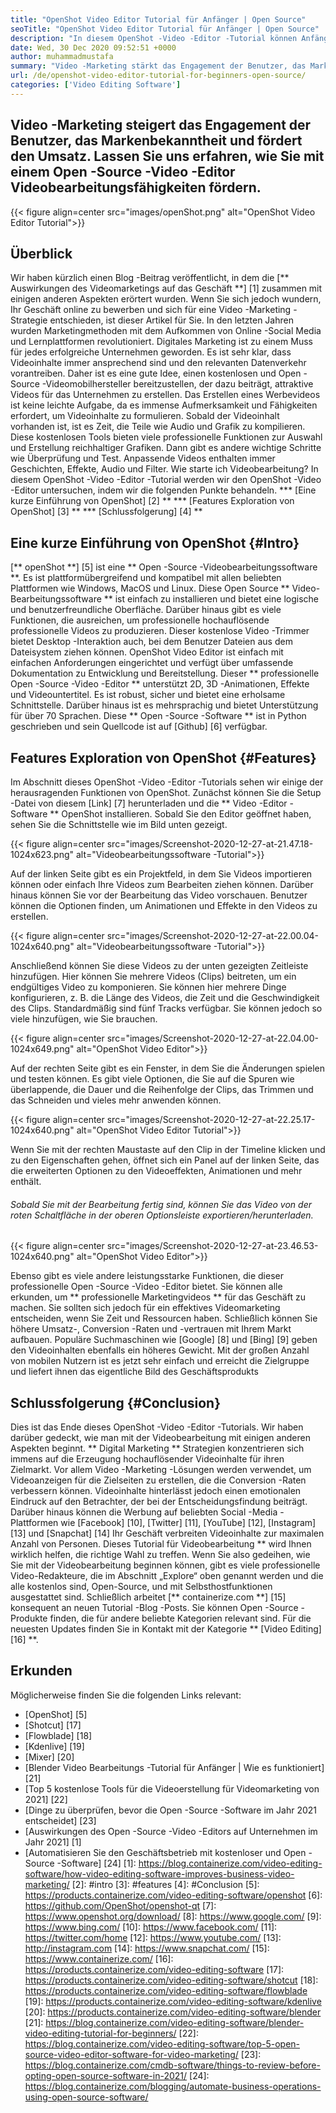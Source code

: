 ```yaml
---
title: "OpenShot Video Editor Tutorial für Anfänger | Open Source" 
seoTitle: "OpenShot Video Editor Tutorial für Anfänger | Open Source" 
description: "In diesem OpenShot -Video -Editor -Tutorial können Anfänger die Videobearbeitung beginnen. Es ist ein trendiger Video -Editor, der Funktionen wie 3D -Animationen und mehr anbietet." 
date: Wed, 30 Dec 2020 09:52:51 +0000
author: muhammadmustafa
summary: "Video -Marketing stärkt das Engagement der Benutzer, das Markenbekanntheit und steigt den Umsatz an. Lassen Sie uns erfahren, wie Sie mit einem Open -Source -Video -Editor Videobearbeitungsfähigkeiten fördern." 
url: /de/openshot-video-editor-tutorial-for-beginners-open-source/
categories: ['Video Editing Software']
---
```


## Video -Marketing steigert das Engagement der Benutzer, das Markenbekanntheit und fördert den Umsatz. Lassen Sie uns erfahren, wie Sie mit einem Open -Source -Video -Editor Videobearbeitungsfähigkeiten fördern.

{{< figure align=center src="images/openShot.png" alt="OpenShot Video Editor Tutorial">}}


## Überblick
Wir haben kürzlich einen Blog -Beitrag veröffentlicht, in dem die [** Auswirkungen des Videomarketings auf das Geschäft **] [1] zusammen mit einigen anderen Aspekten erörtert wurden. Wenn Sie sich jedoch wundern, Ihr Geschäft online zu bewerben und sich für eine Video -Marketing -Strategie entschieden, ist dieser Artikel für Sie. In den letzten Jahren wurden Marketingmethoden mit dem Aufkommen von Online -Social Media und Lernplattformen revolutioniert. Digitales Marketing ist zu einem Muss für jedes erfolgreiche Unternehmen geworden. Es ist sehr klar, dass Videoinhalte immer ansprechend sind und den relevanten Datenverkehr vorantreiben. Daher ist es eine gute Idee, einen kostenlosen und Open -Source -Videomobilhersteller bereitzustellen, der dazu beiträgt, attraktive Videos für das Unternehmen zu erstellen.
Das Erstellen eines Werbevideos ist keine leichte Aufgabe, da es immense Aufmerksamkeit und Fähigkeiten erfordert, um Videoinhalte zu formulieren. Sobald der Videoinhalt vorhanden ist, ist es Zeit, die Teile wie Audio und Grafik zu kompilieren. Diese kostenlosen Tools bieten viele professionelle Funktionen zur Auswahl und Erstellung reichhaltiger Grafiken. Dann gibt es andere wichtige Schritte wie Überprüfung und Test. Anpassende Videos enthalten immer Geschichten, Effekte, Audio und Filter. Wie starte ich Videobearbeitung? In diesem OpenShot -Video -Editor -Tutorial werden wir den OpenShot -Video -Editor untersuchen, indem wir die folgenden Punkte behandeln.
  *** [Eine kurze Einführung von OpenShot] [2] **
  *** [Features Exploration von OpenShot] [3] **
  *** [Schlussfolgerung] [4] **

## Eine kurze Einführung von OpenShot {#Intro}
[** openShot **] [5] ist eine ** Open -Source -Videobearbeitungssoftware **. Es ist plattformübergreifend und kompatibel mit allen beliebten Plattformen wie Windows, MacOS und Linux. Diese Open Source ** Video-Bearbeitungssoftware ** ist einfach zu installieren und bietet eine logische und benutzerfreundliche Oberfläche. Darüber hinaus gibt es viele Funktionen, die ausreichen, um professionelle hochauflösende professionelle Videos zu produzieren. Dieser kostenlose Video -Trimmer bietet Desktop -Interaktion auch, bei dem Benutzer Dateien aus dem Dateisystem ziehen können. OpenShot Video Editor ist einfach mit einfachen Anforderungen eingerichtet und verfügt über umfassende Dokumentation zu Entwicklung und Bereitstellung.
Dieser ** professionelle Open -Source -Video -Editor ** unterstützt 2D, 3D -Animationen, Effekte und Videountertitel. Es ist robust, sicher und bietet eine erholsame Schnittstelle. Darüber hinaus ist es mehrsprachig und bietet Unterstützung für über 70 Sprachen. Diese ** Open -Source -Software ** ist in Python geschrieben und sein Quellcode ist auf [Github] [6] verfügbar.

## Features Exploration von OpenShot {#Features}
Im Abschnitt dieses OpenShot -Video -Editor -Tutorials sehen wir einige der herausragenden Funktionen von OpenShot. Zunächst können Sie die Setup -Datei von diesem [Link] [7] herunterladen und die ** Video -Editor -Software ** OpenShot installieren.
Sobald Sie den Editor geöffnet haben, sehen Sie die Schnittstelle wie im Bild unten gezeigt.

{{< figure align=center src="images/Screenshot-2020-12-27-at-21.47.18-1024x623.png" alt="Videobearbeitungssoftware -Tutorial">}}

Auf der linken Seite gibt es ein Projektfeld, in dem Sie Videos importieren können oder einfach Ihre Videos zum Bearbeiten ziehen können. Darüber hinaus können Sie vor der Bearbeitung das Video vorschauen. Benutzer können die Optionen finden, um Animationen und Effekte in den Videos zu erstellen.

{{< figure align=center src="images/Screenshot-2020-12-27-at-22.00.04-1024x640.png" alt="Videobearbeitungssoftware -Tutorial">}}

Anschließend können Sie diese Videos zu der unten gezeigten Zeitleiste hinzufügen. Hier können Sie mehrere Videos (Clips) beitreten, um ein endgültiges Video zu komponieren. Sie können hier mehrere Dinge konfigurieren, z. B. die Länge des Videos, die Zeit und die Geschwindigkeit des Clips. Standardmäßig sind fünf Tracks verfügbar. Sie können jedoch so viele hinzufügen, wie Sie brauchen.

{{< figure align=center src="images/Screenshot-2020-12-27-at-22.04.00-1024x649.png" alt="OpenShot Video Editor">}}

Auf der rechten Seite gibt es ein Fenster, in dem Sie die Änderungen spielen und testen können. Es gibt viele Optionen, die Sie auf die Spuren wie überlappende, die Dauer und die Reihenfolge der Clips, das Trimmen und das Schneiden und vieles mehr anwenden können.

{{< figure align=center src="images/Screenshot-2020-12-27-at-22.25.17-1024x640.png" alt="OpenShot Video Editor Tutorial">}}

Wenn Sie mit der rechten Maustaste auf den Clip in der Timeline klicken und zu den Eigenschaften gehen, öffnet sich ein Panel auf der linken Seite, das die erweiterten Optionen zu den Videoeffekten, Animationen und mehr enthält.

###### Sobald Sie mit der Bearbeitung fertig sind, können Sie das Video von der roten Schaltfläche in der oberen Optionsleiste exportieren/herunterladen.

{{< figure align=center src="images/Screenshot-2020-12-27-at-23.46.53-1024x640.png" alt="OpenShot Video Editor">}}

Ebenso gibt es viele andere leistungsstarke Funktionen, die dieser professionelle Open -Source -Video -Editor bietet. Sie können alle erkunden, um ** professionelle Marketingvideos ** für das Geschäft zu machen. Sie sollten sich jedoch für ein effektives Videomarketing entscheiden, wenn Sie Zeit und Ressourcen haben. Schließlich können Sie höhere Umsatz-, Conversion -Raten und -vertrauen mit Ihrem Markt aufbauen. Populäre Suchmaschinen wie [Google] [8] und [Bing] [9] geben den Videoinhalten ebenfalls ein höheres Gewicht. Mit der großen Anzahl von mobilen Nutzern ist es jetzt sehr einfach und erreicht die Zielgruppe und liefert ihnen das eigentliche Bild des Geschäftsprodukts

## Schlussfolgerung {#Conclusion}
Dies ist das Ende dieses OpenShot -Video -Editor -Tutorials. Wir haben darüber gedeckt, wie man mit der Videobearbeitung mit einigen anderen Aspekten beginnt. ** Digital Marketing ** Strategien konzentrieren sich immens auf die Erzeugung hochauflösender Videoinhalte für ihren Zielmarkt. Vor allem Video -Marketing -Lösungen werden verwendet, um Videoanzeigen für die Zielseiten zu erstellen, die die Conversion -Raten verbessern können. Videoinhalte hinterlässt jedoch einen emotionalen Eindruck auf den Betrachter, der bei der Entscheidungsfindung beiträgt. Darüber hinaus können die Werbung auf beliebten Social -Media -Plattformen wie [Facebook] [10], [Twitter] [11], [YouTube] [12], [Instagram] [13] und [Snapchat] [14] Ihr Geschäft verbreiten Videoinhalte zur maximalen Anzahl von Personen. Dieses Tutorial für Videobearbeitung ** wird Ihnen wirklich helfen, die richtige Wahl zu treffen. Wenn Sie also gedeihen, wie Sie mit der Videobearbeitung beginnen können, gibt es viele professionelle Video-Redakteure, die im Abschnitt „Explore“ oben genannt werden und die alle kostenlos sind, Open-Source, und mit Selbsthostfunktionen ausgestattet sind.
Schließlich arbeitet [** containerize.com **] [15] konsequent an neuen Tutorial -Blog -Posts. Sie können Open -Source -Produkte finden, die für andere beliebte Kategorien relevant sind. Für die neuesten Updates finden Sie in Kontakt mit der Kategorie ** [Video Editing] [16] **.

## Erkunden
Möglicherweise finden Sie die folgenden Links relevant:
  * [OpenShot] [5]
  * [Shotcut] [17]
  * [Flowblade] [18]
  * [Kdenlive] [19]
  * [Mixer] [20]
  * [Blender Video Bearbeitungs -Tutorial für Anfänger | Wie es funktioniert] [21]
  * [Top 5 kostenlose Tools für die Videoerstellung für Videomarketing von 2021] [22]
  * [Dinge zu überprüfen, bevor die Open -Source -Software im Jahr 2021 entscheidet] [23]
  * [Auswirkungen des Open -Source -Video -Editors auf Unternehmen im Jahr 2021] [1]
  * [Automatisieren Sie den Geschäftsbetrieb mit kostenloser und Open -Source -Software] [24]
[1]: https://blog.containerize.com/video-editing-software/how-video-editing-software-improves-business-video-marketing/
[2]: #intro
[3]: #features
[4]: #Conclusion
[5]: https://products.containerize.com/video-editing-software/openshot
[6]: https://github.com/OpenShot/openshot-qt
[7]: https://www.openshot.org/download/
[8]: https://www.google.com/
[9]: https://www.bing.com/
[10]: https://www.facebook.com/
[11]: https://twitter.com/home
[12]: https://www.youtube.com/
[13]: http://instagram.com
[14]: https://www.snapchat.com/
[15]: https://www.containerize.com/
[16]: https://products.containerize.com/video-editing-software
[17]: https://products.containerize.com/video-editing-software/shotcut
[18]: https://products.containerize.com/video-editing-software/flowblade
[19]: https://products.containerize.com/video-editing-software/kdenlive
[20]: https://products.containerize.com/video-editing-software/blender
[21]: https://blog.containerize.com/video-editing-software/blender-video-editing-tutorial-for-beginners/
[22]: https://blog.containerize.com/video-editing-software/top-5-open-source-video-editor-software-for-video-marketing/
[23]: https://blog.containerize.com/cmdb-software/things-to-review-before-opting-open-source-software-in-2021/
[24]: https://blog.containerize.com/blogging/automate-business-operations-using-open-source-software/
